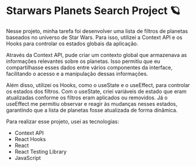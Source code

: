 <h1>Starwars Planets Search Project 🪐</h1>


Nesse projeto, minha tarefa foi desenvolver uma lista de filtros de planetas baseados no universo de Star Wars. Para isso, utilizei a Context API e os Hooks para controlar os estados globais da aplicação.

Através da Context API, pude criar um contexto global que armazenava as informações relevantes sobre os planetas. Isso permitiu que eu compartilhasse esses dados entre vários componentes da interface, facilitando o acesso e a manipulação dessas informações.

Além disso, utilizei os Hooks, como o useState e o useEffect, para controlar os estados dos filtros. Com o useState, criei variáveis de estado que eram atualizadas conforme os filtros eram aplicados ou removidos. Já o useEffect me permitiu observar e reagir às mudanças nesses estados, garantindo que a lista de planetas fosse atualizada de forma dinâmica.

Para realizar esse projeto, usei as tecnologias:

<ul>
  <li>Context API</li>
  <li>React Hooks</li>
  <li>React</li>
  <li>React Testing Library</li>
  <li>JavaScript</li>
</ul>
